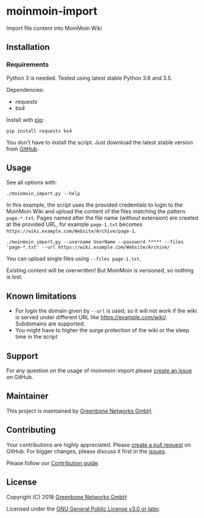 # moinmoin-import

Import file content into MoinMoin Wiki

## Installation

### Requirements

Python 3 is needed. Tested using latest stable Python 3.6 and 3.5.

Dependencies:

- requests
- bs4

Install with [pip](https://pip.pypa.io/en/stable/):

    pip install requests bs4

You don't have to install the script. Just download the latest stable version from [GitHub](https://github.com/greenbone/moinmoin-import/releases).

## Usage

See all options with:

    ./moinmoin_import.py --help

In this example, the script uses the provided credentials to login to the MoinMoin Wiki and upload the content of the files matching the pattern `page-*.txt`. Pages named after the file name (without extension) are created at the provided URL, for example `page-1.txt` becomes `https://wiki.example.com/Website/Archive/page-1`.

    ./moinmoin_import.py --username UserName --password ***** --files 'page-*.txt' --url https://wiki.example.com/Website/Archive/

You can upload single files using `--files page-1.txt`.

Existing content will be overwritten!
But MoinMoin is versioned, so nothing is lost.

## Known limitations

- For login the domain given by `--url` is used, so it will not work if the wiki is served
under different URL like https://example.com/wiki/. Subdomains are supported.
- You might have to higher the surge protection of the wiki or the sleep time in the script

## Support

For any question on the usage of moinmoin-import please
[create an issue](https://github.com/greenbone/moinmoin-import/issues) on GitHub.

## Maintainer

This project is maintained by [Greenbone Networks GmbH](https://www.greenbone.net/).

## Contributing

Your contributions are highly appreciated. Please
[create a pull request](https://github.com/greenbone/moinmoin-import/pulls) on GitHub.
For bigger changes, please discuss it first in the
[issues](https://github.com/greenbone/moinmoin-import/issues).

Please follow our [Contribution guide](CONTRIBUTING.md).

## License

Copyright (C) 2018 [Greenbone Networks GmbH](https://www.greenbone.net/)

Licensed under the [GNU General Public License v3.0 or later](LICENSE).

